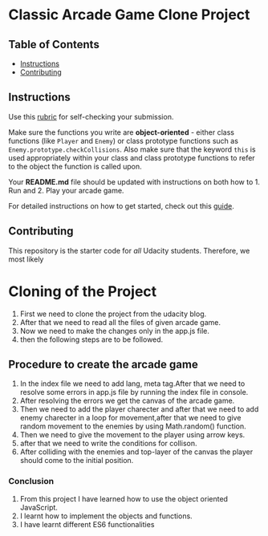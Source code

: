 # Classic Arcade Game Clone Project

## Table of Contents

-   [Instructions](#instructions)
-   [Contributing](#contributing)

## Instructions

Use this [rubric](https://review.udacity.com/#!/rubrics/15/view) for self-checking your submission.

Make sure the functions you write are **object-oriented** - either class functions (like `Player` and `Enemy`) or class prototype functions such as `Enemy.prototype.checkCollisions`. Also make sure that the keyword `this` is used appropriately within your class and class prototype functions to refer to the object the function is called upon.

Your **README.md** file should be updated with instructions on both how to 1. Run and 2. Play your arcade game.

For detailed instructions on how to get started, check out this [guide](https://docs.google.com/document/d/1v01aScPjSWCCWQLIpFqvg3-vXLH2e8_SZQKC8jNO0Dc/pub?embedded=true).

## Contributing

This repository is the starter code for _all_ Udacity students. Therefore, we most likely

# Cloning of the Project

1.  First we need to clone the project from the udacity blog.
2.  After that we need to read all the files of given arcade game.
3.  Now we need to make the changes only in the app.js file.
4.  then the following steps are to be followed.

## Procedure to create the arcade game

1.  In the index file we need to add lang, meta tag.After that we need to resolve
    some errors in app.js file by running the index file in console.
2.  After resolving the errors we get the canvas of the arcade game.
3.  Then we need to add the player charecter and after that we need to
    add enemy charecter in a loop for movement,after that we need to give random
    movement to the enemies by using Math.random() function.
4.  Then we need to give the movement to the player using arrow keys.
5.  after that we need to write the conditions for collison.
6.  After colliding with the enemies and top-layer of the canvas the player should come to the initial position.

### Conclusion

1.  From this project I have learned how to use the object oriented JavaScript.
2.  I learnt how to implement the objects and functions.
3.  I have learnt different ES6 functionalities

